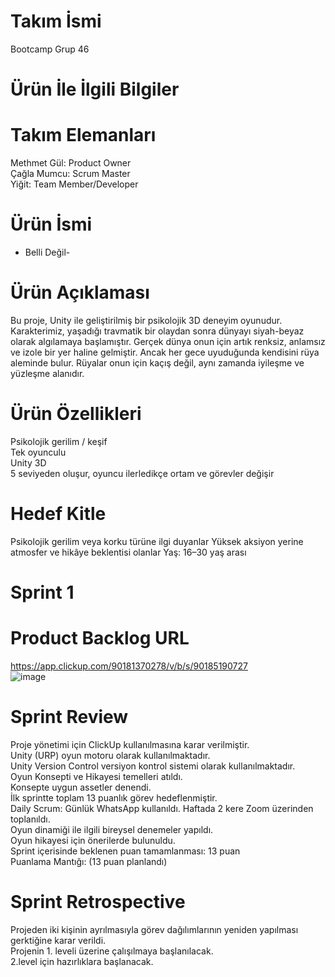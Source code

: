 # Takım İsmi
Bootcamp Grup 46
# Ürün İle İlgili Bilgiler
# Takım Elemanları
Methmet Gül: Product Owner  
Çağla Mumcu: Scrum Master  
Yiğit: Team Member/Developer  
# Ürün İsmi 
- Belli Değil-
# Ürün Açıklaması
Bu proje, Unity ile geliştirilmiş bir psikolojik 3D deneyim oyunudur. Karakterimiz, yaşadığı travmatik bir olaydan sonra dünyayı siyah-beyaz olarak algılamaya başlamıştır. Gerçek dünya onun için artık renksiz, anlamsız ve izole bir yer haline gelmiştir. Ancak her gece uyuduğunda kendisini rüya aleminde bulur. Rüyalar onun için kaçış değil, aynı zamanda iyileşme ve yüzleşme alanıdır.
# Ürün Özellikleri
Psikolojik gerilim / keşif  
Tek oyunculu   
Unity 3D  
5 seviyeden oluşur, oyuncu ilerledikçe ortam ve görevler değişir
# Hedef Kitle
Psikolojik gerilim veya korku türüne ilgi duyanlar
Yüksek aksiyon yerine atmosfer ve hikâye beklentisi olanlar
Yaş: 16–30 yaş arası
# Sprint 1
# Product Backlog URL
https://app.clickup.com/90181370278/v/b/s/90185190727  
![image](https://github.com/user-attachments/assets/992a96bf-2aac-4bc3-906e-19ae4f932977)
# Sprint Review
Proje yönetimi için ClickUp kullanılmasına karar verilmiştir.  
Unity (URP) oyun motoru olarak kullanılmaktadır.  
Unity Version Control versiyon kontrol sistemi olarak kullanılmaktadır.  
Oyun Konsepti ve Hikayesi temelleri atıldı.  
Konsepte uygun assetler denendi.  
İlk sprintte toplam 13 puanlık görev hedeflenmiştir.  
Daily Scrum: Günlük WhatsApp kullanıldı. Haftada 2 kere Zoom üzerinden toplanıldı.  
Oyun dinamiği ile ilgili bireysel denemeler yapıldı.     
Oyun hikayesi için önerilerde bulunuldu.  
Sprint içerisinde beklenen puan tamamlanması: 13 puan  
Puanlama Mantığı:
(13 puan planlandı)
# Sprint Retrospective
Projeden iki kişinin ayrılmasıyla görev dağılımlarının yeniden yapılması gerktiğine karar verildi.   
Projenin 1. leveli üzerine çalışılmaya başlanılacak.   
2.level için hazırlıklara başlanacak.
